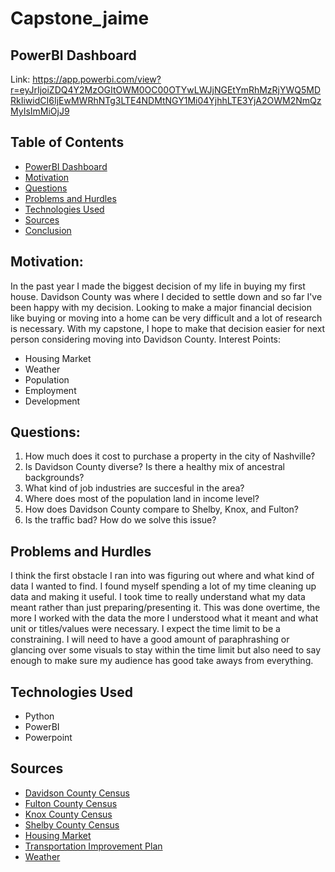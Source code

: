 # Capstone_jaime

## PowerBI Dashboard
Link: https://app.powerbi.com/view?r=eyJrIjoiZDQ4Y2MzOGItOWM0OC00OTYwLWJjNGEtYmRhMzRjYWQ5MDRkIiwidCI6IjEwMWRhNTg3LTE4NDMtNGY1Mi04YjhhLTE3YjA2OWM2NmQzMyIsImMiOjJ9



## Table of Contents
* [PowerBI Dashboard](#Tableau-dashboard)
* [Motivation](#motivation)
* [Questions](#questions)
* [Problems and Hurdles](#problems-and-hurdles)
* [Technologies Used](#technologies-used)
* [Sources](#sources)
* [Conclusion](#conclusion)

## Motivation:
In the past year I made the biggest decision of my life in buying my first house. Davidson County was where I decided to settle down and so far I've been happy with my decision. Looking to make a major financial decision like buying or moving into a home can be very difficult and a lot of research is necessary. With my capstone, I hope to make that decision easier for next person considering moving into Davidson County.
Interest Points:
- Housing Market
- Weather
- Population
- Employment
- Development



## Questions:
1) How much does it cost to purchase a property in the city of Nashville?
2) Is Davidson County diverse? Is there a healthy mix of ancestral backgrounds?
3) What kind of job industries are succesful in the area?
4) Where does most of the population land in income level?
5) How does Davidson County compare to Shelby, Knox, and Fulton?
6) Is the traffic bad? How do we solve this issue?




## Problems and Hurdles
I think the first obstacle I ran into was figuring out where and what kind of data I wanted to find. I found myself spending a lot of my time cleaning up data and making it useful. I took time to really understand what my data meant rather than just preparing/presenting it. This was done overtime, the more I worked with the data the more I understood what it meant and what unit or titles/values were necessary. I expect the time limit to be a constraining. I will need to have a good amount of paraphrashing or glancing over some visuals to stay within the time limit but also need to say enough to make sure my audience has good take aways from everything. 



## Technologies Used
- Python
- PowerBI
- Powerpoint


## Sources
- [Davidson County Census](https://data.census.gov/profile/Davidson_County,_Tennessee?g=050XX00US47037#populations-and-people)
- [Fulton County Census](https://data.census.gov/profile/Fulton_County,_Georgia?g=050XX00US13121)
- [Knox County Census](https://data.census.gov/profile/Knox_County,_Tennessee?g=050XX00US47093)
- [Shelby County Census](https://data.census.gov/profile/Shelby_County,_Tennessee?g=050XX00US47157)
- [Housing Market](https://www.zillow.com/research/data/)
- [Transportation Improvement Plan](https://datanashvillegov-nashville.hub.arcgis.com/maps/28ca2f7318ec49e993bdd4183a52ea7c/about)
- [Weather](https://www.timeanddate.com/weather/usa/nashville/climate)